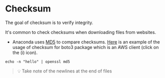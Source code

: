 # Checksum

The goal of checksum is to verify integrity.

It's common to check checksums when downloading files from websites.

* Anaconda uses [MD5](md5.md) to compare checksums. [Here](https://anaconda.org/conda-forge/boto3/files) is an example of the usage of checksum for boto3 package which is an AWS client (click on the (i) icon).

```
echo -n "hello" | openssl md5
```

> 💡 Take note of the newlines at the end of files
